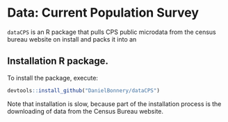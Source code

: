 # Data: Current Population Survey

`dataCPS` is an R package that pulls CPS public microdata from the census bureau website on install and packs it into an 
## Installation R package.

To install  the package, execute:

```r
devtools::install_github("DanielBonnery/dataCPS")
```
Note that installation is slow, because part of the installation process is the downloading of data from the Census Bureau website.

